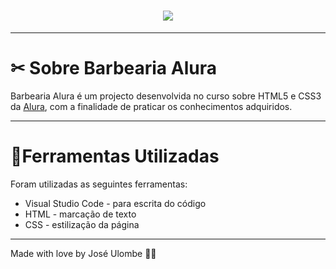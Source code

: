 

<h1 align="center">
    <img src="https://ik.imagekit.io/jlzh3neixu/barbearia_tRu7SCLIQ.png">
</h1>

---

# ✂ Sobre Barbearia Alura

Barbearia Alura é um projecto desenvolvida no curso sobre HTML5 e CSS3 da [Alura](https://www.alura.com.br/), com a finalidade de praticar os conhecimentos adquiridos. 

---

# 📂Ferramentas Utilizadas

Foram utilizadas as seguintes ferramentas:

- Visual Studio Code - para escrita do código
- HTML - marcação de texto
- CSS - estilização da página
---

Made with love by José Ulombe 🚀🚀
